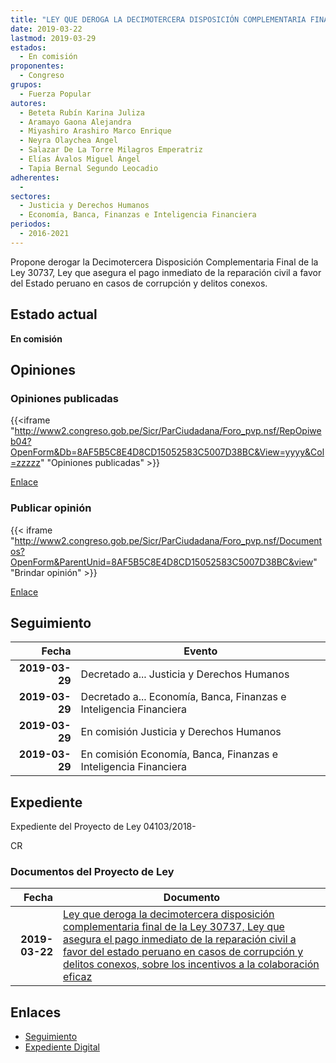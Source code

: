 ```yaml
---
title: "LEY QUE DEROGA LA DECIMOTERCERA DISPOSICIÓN COMPLEMENTARIA FINAL DE LA LEY 30737, LEY QUE ASEGURA EL PAGO INMEDIATO DE LA REPARACIÓN CIVIL A FAVOR DEL ESTADO PERUANO EN CASOS DE CORRUPCIÓN Y DELITOS CONEXOS, SOBRE LOS INCENTIVOS A LA COLABORACIÓN EFICAZ"
date: 2019-03-22
lastmod: 2019-03-29
estados: 
  - En comisión
proponentes: 
  - Congreso
grupos: 
  - Fuerza Popular
autores: 
  - Beteta Rubín Karina Juliza
  - Aramayo Gaona Alejandra
  - Miyashiro Arashiro Marco Enrique
  - Neyra Olaychea Angel
  - Salazar De La Torre Milagros Emperatriz
  - Elías Ávalos Miguel Ángel
  - Tapia Bernal Segundo Leocadio
adherentes: 
  - 
sectores: 
  - Justicia y Derechos Humanos
  - Economía, Banca, Finanzas e Inteligencia Financiera
periodos: 
  - 2016-2021
---
```


Propone derogar la Decimotercera Disposición Complementaria Final de la Ley 30737, Ley que asegura el pago inmediato de la reparación civil a favor del Estado peruano en casos de corrupción y delitos conexos.


## Estado actual

**En comisión**

## Opiniones

### Opiniones publicadas

{{<iframe "http://www2.congreso.gob.pe/Sicr/ParCiudadana/Foro_pvp.nsf/RepOpiweb04?OpenForm&Db=8AF5B5C8E4D8CD15052583C5007D38BC&View=yyyy&Col=zzzzz" "Opiniones publicadas" >}}

[Enlace](http://www2.congreso.gob.pe/Sicr/ParCiudadana/Foro_pvp.nsf/RepOpiweb04?OpenForm&Db=8AF5B5C8E4D8CD15052583C5007D38BC&View=yyyy&Col=zzzzz)
### Publicar opinión

{{< iframe "http://www2.congreso.gob.pe/Sicr/ParCiudadana/Foro_pvp.nsf/Documentos?OpenForm&ParentUnid=8AF5B5C8E4D8CD15052583C5007D38BC&view" "Brindar opinión" >}}

[Enlace](http://www2.congreso.gob.pe/Sicr/ParCiudadana/Foro_pvp.nsf/Documentos?OpenForm&ParentUnid=8AF5B5C8E4D8CD15052583C5007D38BC&view)

## Seguimiento

| Fecha | Evento |
|------:|--------|
| **2019-03-29** | Decretado a... Justicia y Derechos Humanos|
| **2019-03-29** | Decretado a... Economía, Banca, Finanzas e Inteligencia Financiera|
| **2019-03-29** | En comisión Justicia y Derechos Humanos|
| **2019-03-29** | En comisión Economía, Banca, Finanzas e Inteligencia Financiera|


## Expediente

Expediente del Proyecto de Ley 04103/2018-

CR


### Documentos del Proyecto de Ley

| Fecha | Documento |
|------:|--------|
| **2019-03-22** | [Ley que deroga la decimotercera disposición complementaria final de la Ley 30737, Ley que asegura el pago inmediato de la reparación civil a favor del estado peruano en casos de corrupción y delitos conexos, sobre los incentivos a la colaboración eficaz](http://www.leyes.congreso.gob.pe/Documentos/2016_2021/Proyectos_de_Ley_y_de_Resoluciones_Legislativas/PL0410320190322..pdf) |

## Enlaces 

- [Seguimiento](http://www2.congreso.gob.pe/Sicr/TraDocEstProc/CLProLey2016.nsf/f7fff46988ca05b1052578e100829cc7/8627147b10a81341052583c5007d9732?OpenDocument)
- [Expediente Digital](http://www2.congreso.gob.pe/Sicr/TraDocEstProc/CLProLey2016.nsf/f7fff46988ca05b1052578e100829cc7/8627147b10a81341052583c5007d9732?OpenDocument&Click=05257FB7005EB655.eb71d0cf91d8294e05256cdf006b5706/$Body/0.1C6C)
